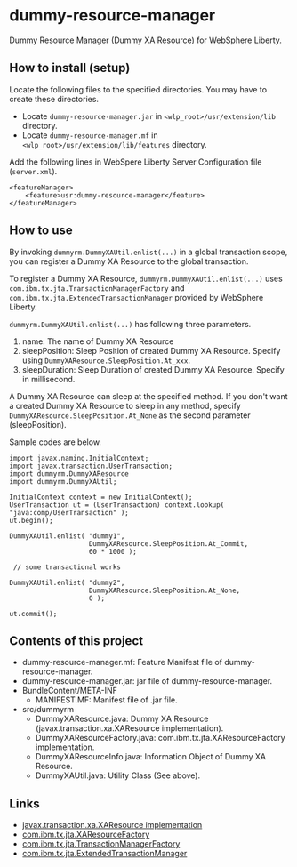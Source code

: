 # dummy-resource-manager

Dummy Resource Manager (Dummy XA Resource) for WebSphere Liberty.

## How to install (setup)

Locate the following files to the specified directories. You may have to create these directories.

* Locate `dummy-resource-manager.jar` in `<wlp_root>/usr/extension/lib` directory.
* Locate `dummy-resource-manager.mf` in `<wlp_root>/usr/extension/lib/features` directory.

Add the following lines in WebSpere Liberty Server Configuration file (`server.xml`).

    <featureManager>
        <feature>usr:dummy-resource-manager</feature>
    </featureManager>

## How to use

By invoking `dummyrm.DummyXAUtil.enlist(...)` in a global transaction scope,
you can register a Dummy XA Resource to the global transaction.

To register a Dummy XA Resource, `dummyrm.DummyXAUtil.enlist(...)` uses `com.ibm.tx.jta.TransactionManagerFactory` and `com.ibm.tx.jta.ExtendedTransactionManager` provided by WebSphere Liberty.

`dummyrm.DummyXAUtil.enlist(...)` has following three parameters.

1. name: The name of Dummy XA Resource
1. sleepPosition: Sleep Position of created Dummy XA Resource. Specify using `DummyXAResource.SleepPosition.At_xxx`.
2. sleepDuration: Sleep Duration of created Dummy XA Resource. Specify in millisecond.

A Dummy XA Resource can sleep at the specified method.
If you don't want a created Dummy XA Resource to sleep in any method, specify `DummyXAResource.SleepPosition.At_None`  as the second parameter (sleepPosition). 

Sample codes are below.

    import javax.naming.InitialContext;
    import javax.transaction.UserTransaction;
    import dummyrm.DummyXAResource
    import dummyrm.DummyXAUtil;

    InitialContext context = new InitialContext();
    UserTransaction ut = (UserTransaction) context.lookup( "java:comp/UserTransaction" );
    ut.begin();
    
    DummyXAUtil.enlist( "dummy1",
                        DummyXAResource.SleepPosition.At_Commit,
                        60 * 1000 );
	 
	 // some transactional works
    
    DummyXAUtil.enlist( "dummy2",
                        DummyXAResource.SleepPosition.At_None,
                        0 );
    
    ut.commit();


## Contents of this project

- dummy-resource-manager.mf: Feature Manifest file of dummy-resource-manager.
- dummy-resource-manager.jar: jar file of dummy-resource-manager.
- BundleContent/META-INF
    - MANIFEST.MF: Manifest file of .jar file.
- src/dummyrm
    - DummyXAResource.java: Dummy XA Resource (javax.transaction.xa.XAResource implementation).
    - DummyXAResourceFactory.java: com.ibm.tx.jta.XAResourceFactory implementation.
    - DummyXAResourceInfo.java: Information Object of Dummy XA Resource.
    - DummyXAUtil.java: Utility Class (See above).


## Links
- [javax.transaction.xa.XAResource implementation](https://docs.oracle.com/javase/8/docs/api/javax/transaction/xa/XAResource.html)
- [com.ibm.tx.jta.XAResourceFactory](https://www.ibm.com/docs/en/was-liberty/base?topic=SSEQTP_liberty/com.ibm.websphere.javadoc.liberty.doc/com.ibm.websphere.appserver.api.transaction_1.1-javadoc/com/ibm/tx/jta/XAResourceFactory.html)
- [com.ibm.tx.jta.TransactionManagerFactory](https://www.ibm.com/docs/en/was-liberty/base?topic=SSEQTP_liberty/com.ibm.websphere.javadoc.liberty.doc/com.ibm.websphere.appserver.api.transaction_1.1-javadoc/com/ibm/tx/jta/TransactionManagerFactory.html)
- [com.ibm.tx.jta.ExtendedTransactionManager](https://www.ibm.com/docs/en/was-liberty/base?topic=SSEQTP_liberty/com.ibm.websphere.javadoc.liberty.doc/com.ibm.websphere.appserver.api.transaction_1.1-javadoc/com/ibm/tx/jta/ExtendedTransactionManager.html)